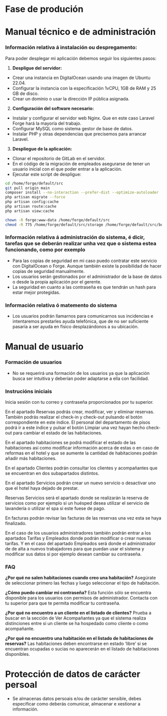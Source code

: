 # Fase de produción

# Manual técnico e de administración

### Información relativa á instalación ou despregamento:

Para poder desplegar mi aplicación debemos seguir los siguientes pasos:

1. **Despligue del servidor:**
- Crear una instancia en DigitalOcean usando una imagen de Ubuntu 22.04.
- Configurar la instancia con la especificación 1vCPU, 1GB de RAM y 25 GB de disco.
- Crear un dominio o usar la dirección IP pública asignada.

2. **Configuración del software necesario:**
- Instalar y configurar el servidor web Nginx. Que en este caso Laravel Forge hará la mayoría del trabajo.
- Configurar MySQL como sistema gestor de base de datos.
- Instalar PHP y otras dependencias que precisemos para arrancar Laravel.

3. **Despliegue de la aplicación:**
- Clonar el repositorio de GitLab en el servidor.
- En el código de la migración de empleados asegurarse de tener un usuario inicial con el que poder entrar a la aplicación.
- Ejecutar este script de despligue:
```bash
cd /home/forge/default/src
git pull origin main
composer install --no-interaction --prefer-dist --optimize-autoloader
php artisan migrate --force
php artisan config:cache
php artisan route:cache
php artisan view:cache

chown -R forge:www-data /home/forge/default/src
chmod -R 775 /home/forge/default/src/storage /home/forge/default/src/bootstrap/cache 
```

### Información relativa á administración do sistema, é dicir, tarefas que se deberán realizar unha vez que o sistema estea funcionando, como por exemplo

* Para las copias de seguridad en mi caso puedo contratar este servicio con DigitalOcean o Forge. Aunque también existe la posibilidad de hacer copias de seguridad manualmente.
* Los usuarios serán gestionados por el administrador de la base de datos o desde la propia aplicación por el gerente.
* La seguridad en cuanto a las contraseña es que tendrán un hash para estar mejor protegidas.

### Información relativa ó matemento do sistema

* Los usuarios podrán llamarnos para comunicarnos sus incidencias e intentaremos prestarles ayuda telefónica, que de no ser suficiente pasaría a ser ayuda en físico desplazándonos a su ubicación.

# Manual de usuario

### Formación de usuarios 
* No se requerirá una formación de los usuarios ya que la aplicación busca ser intuitiva y deberían poder adaptarse a ella con facilidad.

### Instrucións iniciais

Inicia sesión con tu correo y contraseña proporcionados por tu superior.

En el apartado Reservas podrás crear, modificar, ver y eliminar reservas. También podrás realizar el check-in y check-out pulsando el botón correspondiente en este índice.
El personal del departamento de pisos podrá ir a este índice y pulsar el botón Limpiar una vez hayan hecho check-out para cambiar el estado de las habitaciones.

En el apartado habitaciones se podrá modificar el estado de las habitaciones así como modificar información acerca de estas o en caso de reformas en el hotel y que se aumente la cantidad de habitaciones podrán añadir más habitaciones.

En el apartado Clientes podrán consultar los clientes y acompañantes que se encuentran en dos subapartados distintos.

En el apartado Servicios podrán crear un nuevo servicio o desactivar uno que el hotel haya dejado de prestar.

Reservas Servicios será el apartado donde se realizarán la reserva de servicios como por ejemplo si un huésped desea utilizar el servicio de lavandería o utilizar el spa si este fuese de pago.

En facturas podrán revisar las facturas de las reservas una vez esta se haya finalizado.

En el caso de los usuarios administradores también podrán entrar a los apartados Tarifas y Empleados donde podrán modificar o crear nuevas tarifas. Y en el caso del apartado Empleados será donde el administrador de de alta a nuevos trabajadores para que puedan usar el sistema y modificar sus datos si por ejemplo desean cambiar su contraseña.

### FAQ

**¿Por qué no salen habitaciones cuando creo una habitación?**
Asegúrate de seleccionar primero las fechas y luego seleccionar el tipo de habitación.

**¿Cómo puedo cambiar mi contraseña?**
Esta función sólo se encuentra disponible para los usuarios con permisos de administrador. Contacta con tu superior para que te permita modificar tu contraseña. 

**¿Por qué no encuentro a un cliente en el listado de clientes?**
Prueba a buscar en la sección de Ver Acompañantes ya que el sistema realiza distinciones entre si un cliente se ha hospedado como cliente o como acompañante.

**¿Por qué no encuentro una habitación en el listado de habitaciones de reservas?**
Las habitaciones deben encontrarse en estado ‘libre’ si se encuentran ocupadas o sucias no aparecerán en el listado de habitaciones disponibles.

# Protección de datos de carácter persoal

* Se almacenas datos persoais e/ou de carácter sensible, debes especificar como deberás comunicar, almacenar e xestionar a información.